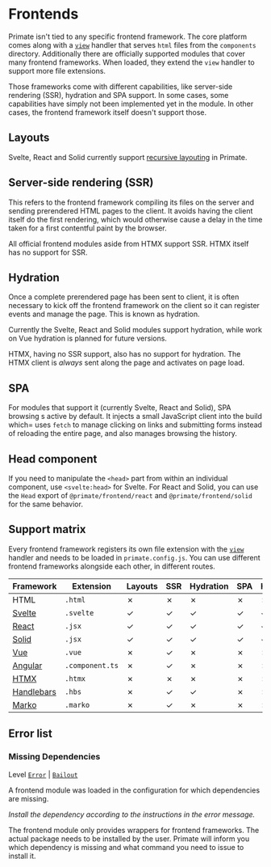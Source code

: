 # Frontends

Primate isn't tied to any specific frontend framework. The core platform comes 
along with a [`view`][view] handler that serves `html` files from the 
`components` directory. Additionally there are officially supported modules that
cover many frontend frameworks. When loaded, they extend the `view` handler
to support more file extensions.

Those frameworks come with different capabilities, like server-side rendering
(SSR), hydration and SPA support. In some cases, some capabilities have simply 
not been implemented yet in the module. In other cases, the frontend framework
itself doesn't support those.

## Layouts

Svelte, React and Solid currently support [recursive layouting][Layouts] in
Primate.

## Server-side rendering (SSR)

This refers to the frontend framework compiling its files on the server and
sending prerendered HTML pages to the client. It avoids having the client
itself do the first rendering, which would otherwise cause a delay in the time 
taken for a first contentful paint by the browser.

All official frontend modules aside from HTMX support SSR. HTMX itself has no
support for SSR.

## Hydration

Once a complete prerendered page has been sent to client, it is often necessary
to kick off the frontend framework on the client so it can register events and
manage the page. This is known as hydration.

Currently the Svelte, React and Solid modules support hydration, while work on
Vue hydration is planned for future versions.

HTMX, having no SSR support, also has no support for hydration. The HTMX client
is *always* sent along the page and activates on page load.

## SPA

For modules that support it (currently Svelte, React and Solid), SPA browsing
s active by default. It injects a small JavaScript client into the build which=
uses `fetch` to manage clicking on links and submitting forms instead of 
reloading the entire page, and also manages browsing the history.

## Head component

If you need to manipulate the `<head>` part from within an individual
component, use `<svelte:head>` for Svelte. For React and Solid, you can use the
`Head` export of `@primate/frontend/react` and `@primate/frontend/solid` for
the same behavior.

## Support matrix

Every frontend framework registers its own file extension with the
[`view`][view] handler and needs to be loaded in `primate.config.js`. You can
use different frontend frameworks alongside each other, in different routes.

|Framework   |Extension      |Layouts|SSR|Hydration|SPA|Head|I18N|
|------------|---------------|-------|---|---------|---|----|----|
|HTML        |`.html`        |✗      |✗  |✗        |✗  |✗   |✗   |
|[Svelte]    |`.svelte`      |✓      |✓  |✓        |✓  |✓   |✓   |
|[React]     |`.jsx`         |✓      |✓  |✓        |✓  |✓   |✓   |
|[Solid]     |`.jsx`         |✓      |✓  |✓        |✓  |✓   |✓   |
|[Vue]       |`.vue`         |✗      |✓  |✗        |✗  |✗   |✗   |
|[Angular]   |`.component.ts`|✗      |✓  |✗        |✗  |✗   |✗   |
|[HTMX]      |`.htmx`        |✗      |✗  |✗        |✗  |✗   |✗   |
|[Handlebars]|`.hbs`         |✗      |✓  |✓        |✗  |✗   |✗   |
|[Marko]     |`.marko`       |✗      |✓  |✗        |✗  |✗   |✗   |

## Error list

### Missing Dependencies

Level [`Error`][error] | [`Bailout`][bailout]

A frontend module was loaded in the configuration for which dependencies are
missing.

*Install the dependency according to the instructions in the error message.*

The frontend module only provides wrappers for frontend frameworks. The actual
package needs to be installed by the user. Primate will inform you which
dependency is missing and what command you need to issue to install it.

[view]: /guide/responses#view
[Svelte]: /modules/svelte
[React]: /modules/react
[Solid]: /modules/solid
[Vue]: /modules/vue
[Angular]: /modules/angular
[HTMX]: /modules/htmx
[Handlebars]: /modules/handlebars
[Marko]: /modules/marko
[Layouts]: /guide/layouts
[I18N]: /modules/i18n
[bailout]: /guide/logging#bailout
[error]: /guide/logging#error
